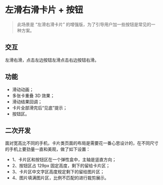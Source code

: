 # 左滑右滑卡片 + 按钮

> 此场景是 “左滑右滑卡片” 的增强版，为了引导用户加一些按钮是常见的一种方案。

## 交互

左滑右滑，点击左边按钮左滑点击右边按钮右滑。

## 功能

- 滑动动画；
- 多张卡重叠 3D 效果；
- 滑动结果回调；
- 卡片全部滑完后“见底”提示；
- 按钮区。

## 二次开发

面对宽高比不同的手机，卡片类页面的布局是需要花一番心思设计的，在不同尺寸的手机上要劲量一直和美观，做了如下设置：

- 1、卡片区和按钮区在一个弹性盒中，主轴是竖直方向；
- 2、按钮区占 129px 固定高度，剩下的留给卡片区；
- 3、卡片区中文字区高度规定剩下的留给图片区；
- 4、图片填满图片区，比例不匹配的进行裁剪展示。
